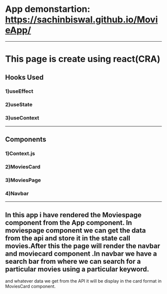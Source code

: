 # App demonstartion: https://sachinbiswal.github.io/MovieApp/
__________________________________________________________________________________________________________________________________________________
# This page is create using react(CRA)
## Hooks Used
### 1)useEffect
### 2)useState
### 3)useContext
--------------------------------------------------------------------------------------------------------------------------------------------------
## Components 
### 1)Context.js
### 2)MoviesCard
### 3)MoviesPage
### 4)Navbar
--------------------------------------------------------------------------------------------------------------------------------------------------
## In this app i have rendered the Moviespage component from the App component. In moviespage component we can get the data from the api and store it in the state call movies.After this the page will render the navbar and moviecard component .In navbar we have a search bar from where we can search for a particular movies using a particular keyword.
and whatever data we get from the API it will be display in the card format in MoviesCard component.

